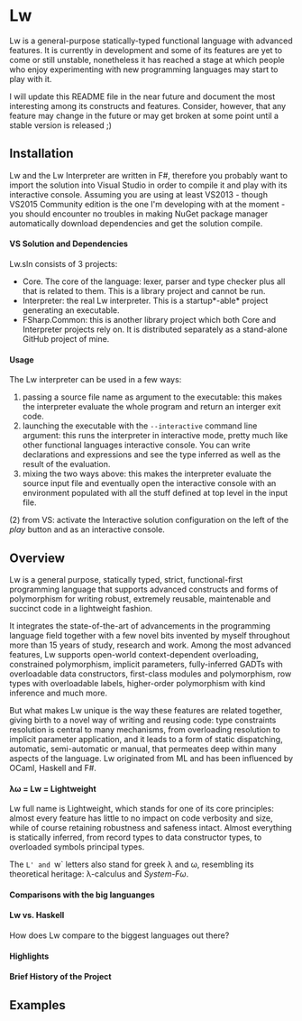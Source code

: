 # Lw
Lw is a general-purpose statically-typed functional language with advanced features.
It is currently in development and some of its features are yet to come or still unstable, nonetheless it has reached a stage at which people who enjoy experimenting with new programming languages may start to play with it.

I will update this README file in the near future and document the most interesting among its constructs and features. Consider, however, that any feature may change in the future or may get broken at some point until a stable version is released ;)

## Installation

Lw and the Lw Interpreter are written in F#, therefore you probably want to import the solution into Visual Studio in order to compile it and play with its interactive console.
Assuming you are using at least VS2013 - though VS2015 Community edition is the one I'm developing with at the moment - you should encounter no troubles in making NuGet package manager automatically download dependencies and get the solution compile.

#### VS Solution and Dependencies

Lw.sln consists of 3 projects:

* Core. The core of the language: lexer, parser and type checker plus all that is related to them. This is a library project and cannot be run.
* Interpreter: the real Lw interpreter. This is a startup*-able* project generating an executable.
* FSharp.Common: this is another library project which both Core and Interpreter projects rely on. It is distributed separately as a stand-alone GitHub project of mine.

#### Usage

The Lw interpreter can be used in a few ways:

1. passing a source file name as argument to the executable: this makes the interpreter evaluate the whole program and return an interger exit code.
2. launching the executable with the `--interactive` command line argument: this runs the interpreter in interactive mode, pretty much like other functional languages interactive console. You can write declarations and expressions and see the type inferred as well as the result of the evaluation.
3. mixing the two ways above: this makes the interpreter evaluate the source input file and eventually open the interactive console with an environment populated with all the stuff defined at top level in the input file.
 
(2) from VS: activate the Interactive solution configuration on the left of the *play* button and
as an interactive console.


## Overview

Lw is a general purpose, statically typed, strict, functional-first programming language that supports advanced constructs and forms of polymorphism for writing robust, extremely reusable, maintenable and succinct code in a lightweight fashion.

It integrates the state-of-the-art of advancements in the programming language field together with a few novel bits invented by myself throughout more than 15 years of study, research and work. Among the most advanced features, Lw supports open-world context-dependent overloading, constrained polymorphism, implicit parameters, fully-inferred GADTs with overloadable data constructors, first-class modules and polymorphism, row types with overloadable labels, higher-order polymorphism with kind inference and much more.

But what makes Lw unique is the way these features are related together, giving birth to a novel way of writing and reusing code: type constraints resolution is central to many mechanisms, from overloading resolution to implicit parameter application, and it leads to a form of static dispatching, automatic, semi-automatic or manual, that permeates deep within many aspects of the language.
Lw originated from ML and has been influenced by OCaml, Haskell and F#.


#### &lambda;&omega; = Lw = Lightweight

Lw full name is Lightweight, which stands for one of its core principles: almost every feature has little to no impact on code verbosity and size, while of course retaining robustness and safeness intact. Almost everything is statically inferred, from record types to data constructor types, to overloaded symbols principal types.

The `L' and `w` letters also stand for greek &lambda; and &omega;, resembling its theoretical heritage: &lambda;-calculus and *System-F&omega;*.

#### Comparisons with the **big** languanges

#### Lw vs. Haskell

How does Lw compare to the biggest languages out there?

#### Highlights

#### Brief History of the Project


## Examples


